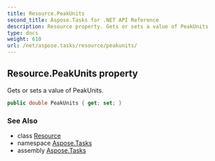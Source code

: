 ```yaml
---
title: Resource.PeakUnits
second_title: Aspose.Tasks for .NET API Reference
description: Resource property. Gets or sets a value of PeakUnits
type: docs
weight: 610
url: /net/aspose.tasks/resource/peakunits/
---
```

## Resource.PeakUnits property

Gets or sets a value of PeakUnits.

```csharp
public double PeakUnits { get; set; }
```

### See Also

* class [Resource](../)
* namespace [Aspose.Tasks](../../resource/)
* assembly [Aspose.Tasks](../../../)


